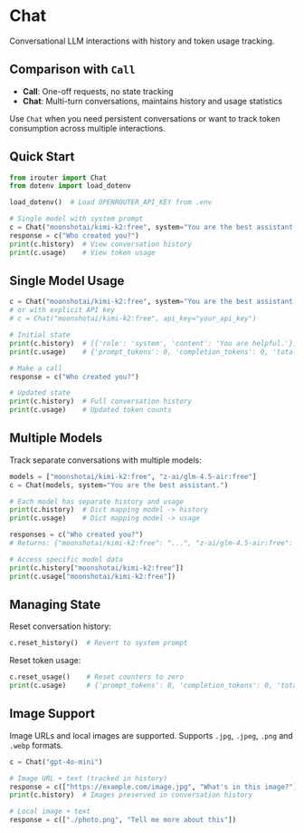 # Chat

Conversational LLM interactions with history and token usage tracking.

## Comparison with `Call`

- **Call**: One-off requests, no state tracking
- **Chat**: Multi-turn conversations, maintains history and usage statistics

Use `Chat` when you need persistent conversations or want to track token consumption across multiple interactions.

## Quick Start

```python
from irouter import Chat
from dotenv import load_dotenv

load_dotenv()  # Load OPENROUTER_API_KEY from .env

# Single model with system prompt
c = Chat("moonshotai/kimi-k2:free", system="You are the best assistant.")
response = c("Who created you?")
print(c.history)  # View conversation history
print(c.usage)    # View token usage
```

## Single Model Usage

```python
c = Chat("moonshotai/kimi-k2:free", system="You are the best assistant in the world.")
# or with explicit API key
# c = Chat("moonshotai/kimi-k2:free", api_key="your_api_key")

# Initial state
print(c.history)  # [{'role': 'system', 'content': 'You are helpful.'}]
print(c.usage)    # {'prompt_tokens': 0, 'completion_tokens': 0, 'total_tokens': 0}

# Make a call
response = c("Who created you?")

# Updated state
print(c.history)  # Full conversation history
print(c.usage)    # Updated token counts
```

## Multiple Models

Track separate conversations with multiple models:

```python
models = ["moonshotai/kimi-k2:free", "z-ai/glm-4.5-air:free"]
c = Chat(models, system="You are the best assistant.")

# Each model has separate history and usage
print(c.history)  # Dict mapping model -> history
print(c.usage)    # Dict mapping model -> usage

responses = c("Who created you?")
# Returns: {"moonshotai/kimi-k2:free": "...", "z-ai/glm-4.5-air:free": "..."}

# Access specific model data
print(c.history["moonshotai/kimi-k2:free"])
print(c.usage["moonshotai/kimi-k2:free"])
```

## Managing State

Reset conversation history:

```python
c.reset_history()  # Revert to system prompt
```

Reset token usage:

```python
c.reset_usage()    # Reset counters to zero
print(c.usage)     # {'prompt_tokens': 0, 'completion_tokens': 0, 'total_tokens': 0}
```

## Image Support

Image URLs and local images are supported. Supports `.jpg`, `.jpeg`, `.png` and `.webp` formats.

```python
c = Chat("gpt-4o-mini")

# Image URL + text (tracked in history)
response = c(["https://example.com/image.jpg", "What's in this image?"])
print(c.history)  # Images preserved in conversation history

# Local image + text
response = c(["./photo.png", "Tell me more about this"])
```
